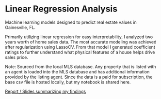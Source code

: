 # Linear Regression Analysis
Machine learning models designed to predict real estate values in Gainesville, FL.

Primarily utilizing linear regression for easy interpretability, I analyzed two years worth of home sales data. The most accurate modeling was achieved after regularization using LassoCV. From that model I generated coefficient ratings to further understand what physical features of a house helps drive sales price.

Note: Sourced from the local MLS database. Any property that is listed with an agent is loaded into the MLS database and has additional information provided by the listing agent. Since the data is a paid for subscription, the base csv file is hosted locally, but my notebook is shared here. 

[Report / Slides summarizing my findings](https://github.com/sgf-afk/Gainesville_FL_Real_Estate/blob/master/Predicting.pdf)

